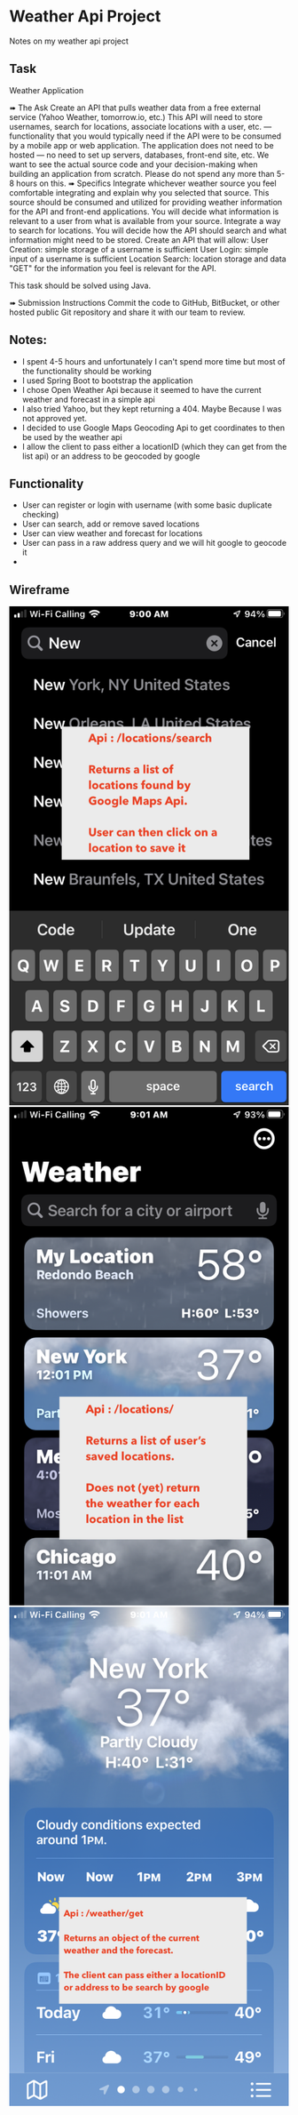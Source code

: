 # Weather Api Project

Notes on my weather api project

## Task

Weather Application

➠ The Ask
Create an API that pulls weather data from a free external service (Yahoo Weather, tomorrow.io,
etc.) This API will need to store usernames, search for locations, associate locations with a user,
etc. — functionality that you would typically need if the API were to be consumed by a mobile app
or web application.
The application does not need to be hosted — no need to set up servers, databases, front-end
site, etc. We want to see the actual source code and your decision-making when building an
application from scratch.
Please do not spend any more than 5-8 hours on this.
➠ Specifics
Integrate whichever weather source you feel comfortable integrating and explain why you selected
that source. This source should be consumed and utilized for providing weather information for the
API and front-end applications. You will decide what information is relevant to a user from what is
available from your source.
Integrate a way to search for locations. You will decide how the API should search and what
information might need to be stored.
Create an API that will allow:
User Creation: simple storage of a username is sufficient
User Login: simple input of a username is sufficient
Location Search: location storage and data "GET" for the information you feel is relevant for
the API.

This task should be solved using Java.

➠ Submission Instructions
Commit the code to GitHub, BitBucket, or other hosted public Git repository and share it with our
team to review. 

## Notes:

- I spent 4-5 hours and unfortunately I can't spend more time but most of the functionality should be working
- I used Spring Boot to bootstrap the application
- I chose Open Weather Api because it seemed to have the current weather and forecast in a simple api
- I also tried Yahoo, but they kept returning a 404. Maybe Because I was not approved yet.
- I decided to use Google Maps Geocoding Api to get coordinates to then be used by the weather api
- I allow the client to pass either a locationID (which they can get from the list api) or an address to be geocoded by google

## Functionality 
- User can register or login with username (with some basic duplicate checking)
- User can search, add or remove saved locations
- User can view weather and forecast for locations
- User can pass in a raw address query and we will hit google to geocode it
- 

## Wireframe
![alt text](location-search.PNG "Search")
![alt text](location-list.PNG "List")
![alt text](weather-location.PNG "Weather Location")

